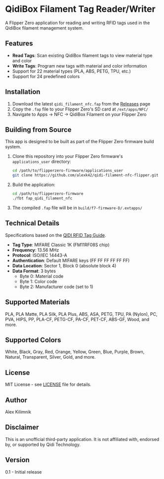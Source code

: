 # QidiBox Filament Tag Reader/Writer

A Flipper Zero application for reading and writing RFID tags used in the QidiBox filament management system.

## Features

- **Read Tags**: Scan existing QidiBox filament tags to view material type and color
- **Write Tags**: Program new tags with material and color information
- Support for 22 material types (PLA, ABS, PETG, TPU, etc.)
- Support for 24 predefined colors

## Installation

1. Download the latest `qidi_filament_nfc.fap` from the [Releases](https://github.com/alexk42/qidi-filament-nfc-flipper/releases) page
2. Copy the `.fap` file to your Flipper Zero's SD card at `/ext/apps/NFC/`
3. Navigate to Apps → NFC → QidiBox Filament on your Flipper Zero

## Building from Source

This app is designed to be built as part of the Flipper Zero firmware build system.

1. Clone this repository into your Flipper Zero firmware's `applications_user` directory:
   ```bash
   cd /path/to/flipperzero-firmware/applications_user
   git clone https://github.com/alexk42/qidi-filament-nfc-flipper.git
   ```

2. Build the application:
   ```bash
   cd /path/to/flipperzero-firmware
   ./fbt fap_qidi_filament_nfc
   ```

3. The compiled `.fap` file will be in `build/f7-firmware-D/.extapps/`

## Technical Details

Specifications based on the [QIDI RFID Tag Guide](https://wiki.qidi3d.com/en/QIDIBOX/RFID).

- **Tag Type**: MIFARE Classic 1K (FM11RF08S chip)
- **Frequency**: 13.56 MHz
- **Protocol**: ISO/IEC 14443-A
- **Authentication**: Default MIFARE keys (FF FF FF FF FF FF)
- **Data Location**: Sector 1, Block 0 (absolute block 4)
- **Data Format**: 3 bytes
  - Byte 0: Material code
  - Byte 1: Color code
  - Byte 2: Manufacturer code (set to 1)

## Supported Materials

PLA, PLA Matte, PLA Silk, PLA Plus, ABS, ASA, PETG, TPU, PA (Nylon), PC, PVA, HIPS, PP, PLA-CF, PETG-CF, PA-CF, PET-CF, ABS-GF, Wood, and more.

## Supported Colors

White, Black, Gray, Red, Orange, Yellow, Green, Blue, Purple, Brown, Natural, Transparent, Silver, Gold, and more.

## License

MIT License - see [LICENSE](LICENSE) file for details.

## Author

Alex Kilimnik

## Disclaimer

This is an unofficial third-party application. It is not affiliated with, endorsed by, or supported by Qidi Technology.

## Version

0.1 - Initial release
